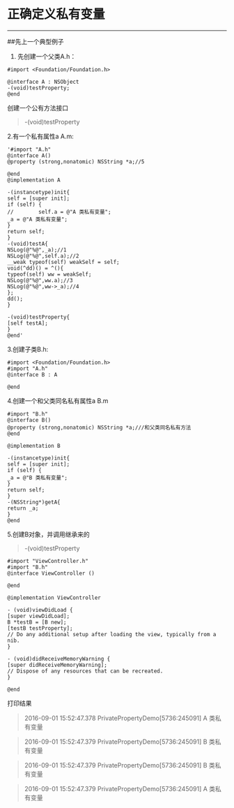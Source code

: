 # 正确定义私有变量
***
##先上一个典型例子
1. 先创建一个父类A.h：
```
#import <Foundation/Foundation.h>

@interface A : NSObject
-(void)testProperty;
@end
```


创建一个公有方法接口 
> -(void)testProperty

2.有一个私有属性a A.m:
```
'#import "A.h"
@interface A()
@property (strong,nonatomic) NSString *a;//5

@end
@implementation A

-(instancetype)init{
self = [super init];
if (self) {
//        self.a = @"A 类私有变量";
_a = @"A 类私有变量";
}
return self;
}
-(void)testA{
NSLog(@"%@",_a);//1
NSLog(@"%@",self.a);//2
__weak typeof(self) weakSelf = self;
void(^dd)() = ^(){
typeof(self) ww = weakSelf;
NSLog(@"%@",ww.a);//3
NSLog(@"%@",ww->_a);//4
};
dd();
}

-(void)testProperty{
[self testA];
}
@end'
```
3.创建子类B.h:
```
#import <Foundation/Foundation.h>
#import "A.h"
@interface B : A

@end
```
4.创建一个和父类同名私有属性a B.m
```
#import "B.h"
@interface B()
@property (strong,nonatomic) NSString *a;///和父类同名私有方法
@end

@implementation B

-(instancetype)init{
self = [super init];
if (self) {
_a = @"B 类私有变量";
}
return self;
}
-(NSString*)getA{
return _a;
}
@end
```
5.创建B对象，并调用继承来的
> -(void)testProperty

```
#import "ViewController.h"
#import "B.h"
@interface ViewController ()

@end

@implementation ViewController

- (void)viewDidLoad {
[super viewDidLoad];
B *testB = [B new];
[testB testProperty];
// Do any additional setup after loading the view, typically from a nib.
}

- (void)didReceiveMemoryWarning {
[super didReceiveMemoryWarning];
// Dispose of any resources that can be recreated.
}

@end
```
打印结果
> 2016-09-01 15:52:47.378 PrivatePropertyDemo[5736:245091] A 类私有变量

> 2016-09-01 15:52:47.379 PrivatePropertyDemo[5736:245091] B 类私有变量

> 2016-09-01 15:52:47.379 PrivatePropertyDemo[5736:245091] B 类私有变量

> 2016-09-01 15:52:47.379 PrivatePropertyDemo[5736:245091] A 类私有变量